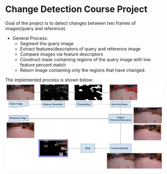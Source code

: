 # Change Detection Course Project
Goal of the project is to detect changes between two frames of images(query and reference). 
* General Process:
    * Segment the query image
    * Extract features/descriptors of query and reference image
    * Compare images via feature descriptors
    * Construct mask containing regions of the query image with low feature percent match
    * Return image containing only the regions that have changed.

The implemented process is shown below:
![Alt text](resources/ChangeDetectionProcess.png?raw=true "Change Detection Process")

